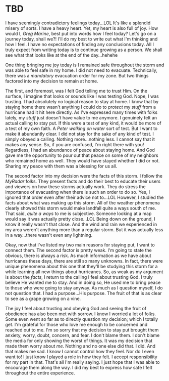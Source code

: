 # TBD

I have seemingly contradictory feelings today...LOL It's like a splendid misery of sorts. I have a heavy heart. Yet, my heart is also full of joy. How would I, *Greg Marine*, best put into words how I feel today? Let's go on a journey today, shall we?! I'll do my best to write out what I'm thinking and how I feel. I have no expectations of finding any conclusions today. All I truly expect from writing today is to continue growing as a person. We shall see what that looks like at the end of the day...hehehe

One thing bringing me joy today is I remained safe throughout the storm and was able to feel safe in my home. I did not need to evacuate. Technically, there was a *mandatory* evacuation order for my zone. But two things factored into my decision to remain at home.

The first, and foremost, was I felt God telling me to trust Him. On the surface, I imagine that looks or sounds like I was testing God. Nope, I was trusting. I had absolutely no logical reason to stay at home. I know that by staying home there wasn't anything I could do to *protect* my *stuff* from a hurricane had it hit here directly. As I've expressed many times with folks lately, my *stuff* just doesn't have value to me anymore. I genuinely felt an actual calling to stay put. If this were a test of any kind, it would be more of a test of my own faith. A *Peter walking on water* sort of test. But I want to make it abundantly clear. I did not stay for the sake of any kind of test. I simply obeyed a calling. Nothing more...nothing less. I cannot say that it makes any sense. So, if you are confused, I'm right there with you! Regardless, I had an abundance of peace about staying home. And God gave me the opportunity to pour out that peace on some of my neighbors who remained home as well. They would have stayed whether I did or not. Sharing my peace with them was a blessing for us all.

The second factor into my decision were the facts of this storm. I follow the *MyRadar* folks. They present facts and do their best to educate their users and viewers on how these storms actually work. They do stress the importance of evacuating when there is such an order to do so. Yes, I ignored that order even after their advice not to...LOL However, I studied the facts about what was making up this storm. All of the weather phenomena clearly showed this storm would make landfall quite a ways south of me. That said, *quite a ways* to me is subjective. Someone looking at a map would say it was actually pretty close...LOL Being down on the ground, I know it really wasn't that close. And the wind and rain we experienced in my area weren't anything more than a regular storm. But it was actually less in a way...there wasn't even any lightning.

Okay, now that I've listed my two main reasons for staying put, I want to connect them. The second factor is pretty weak. I'm going to state the obvious, there is always a risk. As much information as we have about hurricanes these days, there are still so many unknowns. In fact, there were unique phenomena about this one that they'll be studying this storm for a while learning all new things about hurricanes. So, as weak as my argument is about the *facts*, I return to the calling I feel about trusting God. I truly believe He wanted me to stay. And in doing so, He used me to bring peace to those who were going to stay anyway. As much as I question myself, I do not question that. I had a purpose...His purpose. The fruit of that is as clear to see as a grape growing on a vine.

The joy I feel about trusting and obeying God and seeing the fruit of obedience has also been met with sorrow. I know I worried a lot of folks. Some even went so far as to directly question my decision; which I totally get. I'm grateful for those who love me enough to be concerned and reached out to me. I'm so sorry that my decision to stay put brought them anxiety, worry, doubt, concern, and fear. I don't blame them. I don't blame the media for only showing the worst of things. It was my decision that made them worry about *me*. Nothing and no one else did that. I did. And that makes me sad. I know I cannot control how they feel. Nor do I even want to! I just know I played a role in how they felt. I accept responsibility for my part in that. That's all I'm really saying. I just hope that I was able to encourage them along the way. I did my best to express how safe I felt throughout the entire experience.

